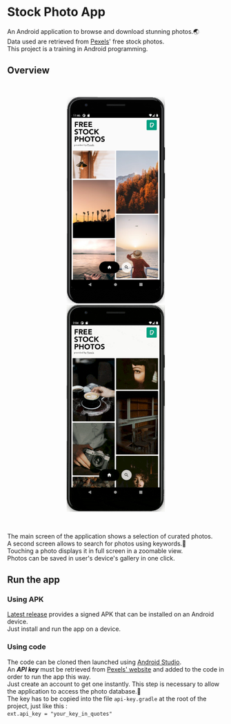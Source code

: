 # Stock Photo App 
An Android application to browse and download stunning photos.:earth_asia:  
Data used are retrieved from [Pexels](https://www.pexels.com/api/)' free stock photos.  
This project is a training in Android programming.  

## Overview
</br><p align="center">
  <img src="img/app-screenshot.png" alt="Screenshot of the application" height=480 hspace="40"/>
  <img src="img/app-preview.gif" alt="Preview of the application" height=480 hspace = "40"/>
</p></br>

The main screen of the application shows a selection of curated photos.  
A second screen allows to search for photos using keywords.:mag_right:  
Touching a photo displays it in full screen in a zoomable view.  
Photos can be saved in user's device's gallery in one click.  

## Run the app
### Using APK
[Latest release](https://github.com/vaflag/stock-photo/releases/tag/v1.0) provides a signed APK that can be installed on an Android device.  
Just install and run the app on a device.

### Using code
The code can be cloned then launched using [Android Studio](https://developer.android.com/studio).  
An ***API key*** must be retrieved from [Pexels' website](https://www.pexels.com/api/?locale=en-US) and added to the code in order to run the app this way.  
Just create an account to get one instantly. This step is necessary to allow the application to access the photo database.:key:  
The key has to be copied into the file `api-key.gradle` at the root of the project, just like this :  
`ext.api_key = "your_key_in_quotes"`
